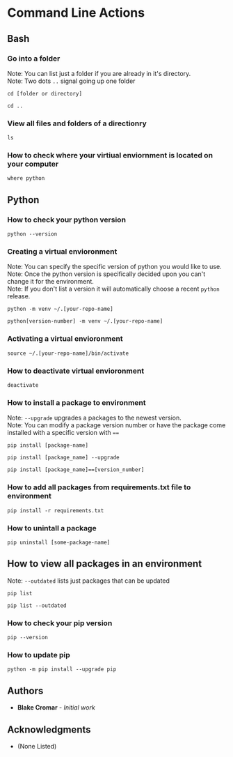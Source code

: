 # Command Line Actions

## Bash

### Go into a folder

Note: You can list just a folder if you are already in it's directory. <br>
Note: Two dots `..` signal going up one folder

```
cd [folder or directory]
```

```
cd ..
```

### View all files and folders of a directionry

```
ls
```

### How to check where your virtiual enviornment is located on your computer

```
where python
```
## Python

### How to check your python version

```
python --version
```

### Creating a virtual envioronment
Note: You can specify the specific version of python you would like to use. <br>
Note: Once the python version is specifically decided upon you can't change it for the environment. <br>
Note: If you don't list a version it will automatically choose a recent `python` release.

```
python -m venv ~/.[your-repo-name]
```

```
python[version-number] -m venv ~/.[your-repo-name]
```

### Activating a virtual envioronment
```
source ~/.[your-repo-name]/bin/activate
```

### How to deactivate virtual envioronment
```
deactivate
```

### How to install a package to environment

Note: `--upgrade` upgrades a packages to the newest version. <br>
Note: You can modify a package version number or have the package come installed with a specific version with `==`

```
pip install [package-name]
```

```
pip install [package_name] --upgrade
```

```
pip install [package_name]==[version_number]
```

### How to add all packages from requirements.txt file to environment

```
pip install -r requirements.txt
```

### How to unintall a package

```
pip uninstall [some-package-name]
```

## How to view all packages in an environment
Note: `--outdated` lists just packages that can be updated

```
pip list
```

```
pip list --outdated
```

### How to check your pip version
```
pip --version
```

### How to update pip
```
python -m pip install --upgrade pip
```

## Authors

* **Blake Cromar** - *Initial work* 

## Acknowledgments

* (None Listed)
